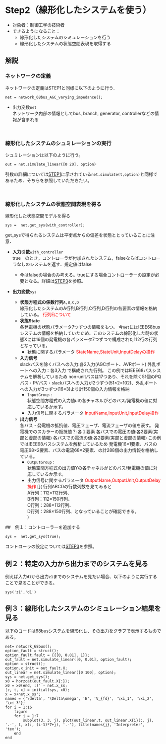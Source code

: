 # Step2（線形化したシステムを使う）

- 対象者：制御工学の技術者
- できるようになること：
    - 線形化したシステムのシミュレーションを行う
    - 線形化したシステムの状態空間表現を取得する


## 解説
### ネットワークの定義

ネットワークの定義はSTEP1と同様に以下のように行う．
```
net = network_68bus_AGC_varying_impedance();
```
- 出力変数`net`  
    ネットワーク内部の情報としてbus, branch, generator, controllerなどの情報が含まれる
<br>

### 線形化したシステムのシュミレーションの実行
シュミレーションは以下のように行う。
```
out = net.simulate_linear([0 20], option)
```
引数の詳細については[STEP1](./step1.md)に示されている`net.simulate(t,option)`と同様であるため、そちらを参照していただきたい。

<br>

### 線形化したシステムの状態空間表現を得る
線形化した状態空間モデルを得る
```
sys =  net.get_sys(with_controller);
```
get_sysで得られるシステムは平衡点からの偏差を状態ととっていることに注意．
- **入力引数**`with_controller`  
    true　のとき，コントローラが付加されたシステム，falseならばコントローラなしのシステムを返す．規定値はfalse
    - 今はfalseの場合のみ考える。trueにする場合コントローラーの設定が必要となる。詳細は[STEP3](./step3.md)を参照。


- **出力変数**`sys` 
    -  __状態方程式の係数行列__`A,B,C,D`  
        線形化したシステムのA行列,B行列,C行列,D行列の各要素の情報を格納している。
        <span style="color: red; ">行列Eについて</span>
    - __状態State__  
         各発電機の状態パラメータ7つずつの情報をもつ。
         今`net`にはIEEE68busシステムの情報を格納していたため、このシステムの線形化した時の状態Xには16個の発電機の各パラメータ7つずつで構成された112行の行列となっている。  
        - 状態に関するパラメータ
         <span style="color: red; ">StateName,StateUnit,InputDelayの操作</span>
    - __入力信号__  
         slackバスを除くバスへの入力:各2入力(AGCポート、AVRポート)
         外乱ポートへの入力：各3入力
         で構成された行列。
         この例ではIEEE68バスシステムを解析しているため
         non-unitバスは17つあり、それを除く51個のPQバス・PVバス・slackバスへの入力が2つずつ(51×2=102)、外乱ポートへの入力が3つずつ(16×3)より計150個の入力情報を格納  
        - `InputGroup` :  
            状態空間方程式の入力値uの各チャネルがどのバス/発電機の値に対応しているか示す。 
        - 入力信号に関するパラメータ
         <span style="color: red; ">InputName,InputUnit,InputDelay操作</span>
    - __出力信号__  
         各バス・発電機の抵抗値、電圧フェーザ、電流フェーザの値を表す。
         発電機でのスカラーの抵抗値？:各１要素
         各バスでの電圧の値:各2要素(実部と虚部の情報)
         各バスでの電流の値:各2要素(実部と虚部の情報)
         この例ではIEEE68バスシステムを解析しているため
         発電機16×1要素、バスの電圧68×2要素、バスの電流68×2要素、の計288個の出力情報を格納している。  
        - `OutputGroup` :  
            状態空間方程式の出力値Yの各チャネルがどのバス/発電機の値に対応しているか示す。  
        - 出力信号に関するパラメータ
         <span style="color: red; ">OutputName,OutputUnit,OutputDelay操作</span>
    [](
        行列ABCDの行数列数を見てみると\
       A行列：112×112行列、\
       B行列：112×150行列、\
       C行列：288×112行列、\
       D行列：288×150行列、となっていることが確認できる。\
       )  

##　例１：コントローラーを追加する
```
sys =  net.get_sys(true);
```
コントローラの設定については[STEP3](./step3.md)を参照。


## 例２：特定の入力から出力までのシステムを見る
例えば入力`d1`から出力`z1`までのシステムを見たい場合、以下のように実行することで見ることができる。
```
sys('z1','d1')
```


## 例３：線形化したシステムのシミュレーション結果を見る

以下のコードは68busシステムを線形化し、その出力をグラフで表示するものである。
```
net= network_68bus();
option_fault = struct();
option_fault.fault = {{[0, 0.01], 1}};
out_fault = net.simulate_linear([0, 0.01], option_fault);
option = struct();
option.x_init = out_fault.X;
out_linear = net.simulate_linear([0 100], option);
sys = net.get_sys();
x0 = horzcat(out_fault.X{:});
x0 = x0(end, :)' - net.x_ss;
[z, t, x] = initial(sys, x0);
x = x+net.x_ss';
names = {'\delta', '\Delta\omega', 'E', 'V_{fd}', '\xi_1', '\xi_2', '\xi_3'};
for i = 1:16
	figure
	for j = 1:7
		subplot(3, 3, j), plot(out_linear.t, out_linear.X{i}(:, j), '.-', t, x(:, (i-1)*7+j), '.-'), title(names{j}, 'Interpreter', 'tex');
	end
end
```
         